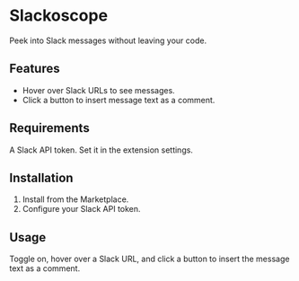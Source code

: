 # Slackoscope

Peek into Slack messages without leaving your code.

## Features

- Hover over Slack URLs to see messages.
- Click a button to insert message text as a comment.

## Requirements

A Slack API token. Set it in the extension settings.

## Installation

1. Install from the Marketplace.
2. Configure your Slack API token.

## Usage

Toggle on, hover over a Slack URL, and click a button to insert the message text as a comment.
